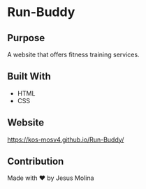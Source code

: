 # Run-Buddy

## Purpose
A website that offers fitness training services.


## Built With
* HTML
* CSS

## Website
https://kos-mosv4.github.io/Run-Buddy/

## Contribution
Made with ❤️ by Jesus Molina
